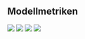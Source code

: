 ## Modellmetriken
![](https://asset.cml.dev/599645ac525c4840c481056c954a43d1b4953dc4?cml=png)
![](https://asset.cml.dev/edd8dfea4131b311483836ff7a0bc3e28da745b3?cml=png)
![](https://asset.cml.dev/e5b1281ae9caccdcb7db1f521cf8f9b96f97c789?cml=png)
![](https://asset.cml.dev/ec0457520e952f168939b94ce70b81952259f843?cml=png)

